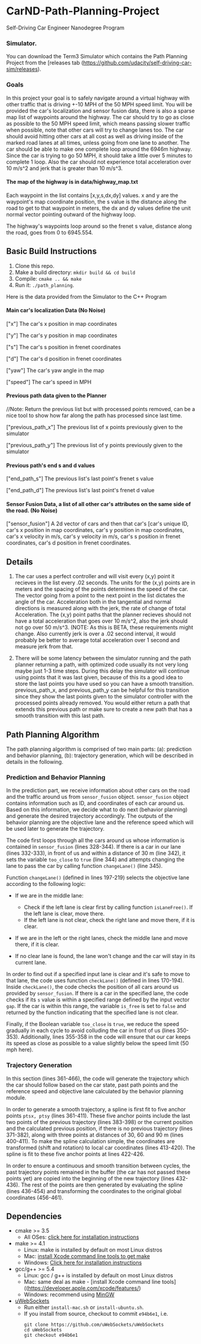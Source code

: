 # CarND-Path-Planning-Project
Self-Driving Car Engineer Nanodegree Program

### Simulator.
You can download the Term3 Simulator which contains the Path Planning Project from the [releases tab (https://github.com/udacity/self-driving-car-sim/releases).

### Goals
In this project your goal is to safely navigate around a virtual highway with other traffic that is driving +-10 MPH of the 50 MPH speed limit. You will be provided the car's localization and sensor fusion data, there is also a sparse map list of waypoints around the highway. The car should try to go as close as possible to the 50 MPH speed limit, which means passing slower traffic when possible, note that other cars will try to change lanes too. The car should avoid hitting other cars at all cost as well as driving inside of the marked road lanes at all times, unless going from one lane to another. The car should be able to make one complete loop around the 6946m highway. Since the car is trying to go 50 MPH, it should take a little over 5 minutes to complete 1 loop. Also the car should not experience total acceleration over 10 m/s^2 and jerk that is greater than 10 m/s^3.

#### The map of the highway is in data/highway_map.txt
Each waypoint in the list contains  [x,y,s,dx,dy] values. x and y are the waypoint's map coordinate position, the s value is the distance along the road to get to that waypoint in meters, the dx and dy values define the unit normal vector pointing outward of the highway loop.

The highway's waypoints loop around so the frenet s value, distance along the road, goes from 0 to 6945.554.

## Basic Build Instructions

1. Clone this repo.
2. Make a build directory: `mkdir build && cd build`
3. Compile: `cmake .. && make`
4. Run it: `./path_planning`.

Here is the data provided from the Simulator to the C++ Program

#### Main car's localization Data (No Noise)

["x"] The car's x position in map coordinates

["y"] The car's y position in map coordinates

["s"] The car's s position in frenet coordinates

["d"] The car's d position in frenet coordinates

["yaw"] The car's yaw angle in the map

["speed"] The car's speed in MPH

#### Previous path data given to the Planner

//Note: Return the previous list but with processed points removed, can be a nice tool to show how far along
the path has processed since last time.

["previous_path_x"] The previous list of x points previously given to the simulator

["previous_path_y"] The previous list of y points previously given to the simulator

#### Previous path's end s and d values

["end_path_s"] The previous list's last point's frenet s value

["end_path_d"] The previous list's last point's frenet d value

#### Sensor Fusion Data, a list of all other car's attributes on the same side of the road. (No Noise)

["sensor_fusion"] A 2d vector of cars and then that car's [car's unique ID, car's x position in map coordinates, car's y position in map coordinates, car's x velocity in m/s, car's y velocity in m/s, car's s position in frenet coordinates, car's d position in frenet coordinates.

## Details

1. The car uses a perfect controller and will visit every (x,y) point it recieves in the list every .02 seconds. The units for the (x,y) points are in meters and the spacing of the points determines the speed of the car. The vector going from a point to the next point in the list dictates the angle of the car. Acceleration both in the tangential and normal directions is measured along with the jerk, the rate of change of total Acceleration. The (x,y) point paths that the planner recieves should not have a total acceleration that goes over 10 m/s^2, also the jerk should not go over 50 m/s^3. (NOTE: As this is BETA, these requirements might change. Also currently jerk is over a .02 second interval, it would probably be better to average total acceleration over 1 second and measure jerk from that.

2. There will be some latency between the simulator running and the path planner returning a path, with optimized code usually its not very long maybe just 1-3 time steps. During this delay the simulator will continue using points that it was last given, because of this its a good idea to store the last points you have used so you can have a smooth transition. previous_path_x, and previous_path_y can be helpful for this transition since they show the last points given to the simulator controller with the processed points already removed. You would either return a path that extends this previous path or make sure to create a new path that has a smooth transition with this last path.


## Path Planning Algorithm
The path planning algorithm is comprised of two main parts: (a): prediction and behavior planning, (b): trajectory generation, which will be described in details in the following.

### Prediction and Behavior Planning
In the prediction part, we receive information about other cars on the road and the traffic around us from ```sensor_fusion``` object. ```sensor_fusion``` object contains information such as ID, and coordinates of each car around us. Based on this information, we decide what to do next (behavior planning) and generate the desired trajectory accordingly. The outputs of the behavior planning are the objective lane and the reference speed which will be used later to generate the trajectory.

The code first loops through all the cars around us whose information is contained in ```sensor_fusion``` (lines 328-344). If there is a car in our lane (lines 332-333), in front of us and within a distance of 30 m (line 342), it sets the variable ```too_close``` to ```true``` (line 344) and attempts changing the lane to pass the car by calling function ```changeLane()``` (line 345).


Function  ```changeLane()``` (defined in lines 197-219) selects the objective lane according to the following logic:
* If we are in the middle lane:
  * Check if the left lane is clear first by calling function ```isLaneFree()```. If the left lane is clear, move there.
  * If the left lane is not clear, check the right lane and move there, if it is clear.

* If we are in the left or the right lanes, check the middle lane and move there, if it is clear.
* If no clear lane is found, the lane won't change and the car will stay in its current lane.


In order to find out if a specified input lane is clear and it's safe to move to that lane, the code uses function ```checkLane()``` (defined in lines 170-194). Inside ```checkLane()```, the code checks the position of all cars around us provided by ```sensor_fusion```. If there is a car in the specified lane, the code checks if its ```s``` value is within a specified range defined by the input vector ```gap```. If the car is within this range, the variable ```is_free``` is set to ```false``` and returned by the function indicating that the specified lane is not clear.

Finally, if the Boolean variable ```too_close``` is ```true```, we reduce the speed gradually in each cycle to avoid colluding the car in front of us (lines 350-353). Additionally, lines 355-358 in the code will ensure that our car keeps its speed as close as possible to a value slightly below the speed limit (50 mph here).     


### Trajectory Generation

In this section (lines 361-466), the code will generate the trajectory which the car should follow based on the car state, past path points and the reference speed and objective lane calculated by the behavior planning module.

In order to generate a smooth trajectory, a spline is first fit to five anchor points ```ptsx, ptsy``` (lines 361-411). These five anchor points include the last two points of the previous trajectory (lines 383-398) or the current position and the calculated previous position, if there is no previous trajectory (lines 371-382), along with three points at distances of 30, 60 and 90 m (lines 400-411). To make the spline calculation simple, the coordinates are transformed (shift and rotation) to local car coordinates (lines 413-420). The spline is fit to these five anchor points at lines 422-426.

In order to ensure a continuous and smooth transition between cycles, the past trajectory points remained in the buffer (the car has not passed these points yet) are copied into the beginning of the new trajectory (lines 432-436). The rest of the points are then generated by evaluating the spline (lines 436-454) and transforming the coordinates to the original global coordinates (456-461).


## Dependencies

* cmake >= 3.5
  * All OSes: [click here for installation instructions](https://cmake.org/install/)
* make >= 4.1
  * Linux: make is installed by default on most Linux distros
  * Mac: [install Xcode command line tools to get make](https://developer.apple.com/xcode/features/)
  * Windows: [Click here for installation instructions](http://gnuwin32.sourceforge.net/packages/make.htm)
* gcc/g++ >= 5.4
  * Linux: gcc / g++ is installed by default on most Linux distros
  * Mac: same deal as make - [install Xcode command line tools]((https://developer.apple.com/xcode/features/)
  * Windows: recommend using [MinGW](http://www.mingw.org/)
* [uWebSockets](https://github.com/uWebSockets/uWebSockets)
  * Run either `install-mac.sh` or `install-ubuntu.sh`.
  * If you install from source, checkout to commit `e94b6e1`, i.e.
    ```
    git clone https://github.com/uWebSockets/uWebSockets
    cd uWebSockets
    git checkout e94b6e1
    ```
